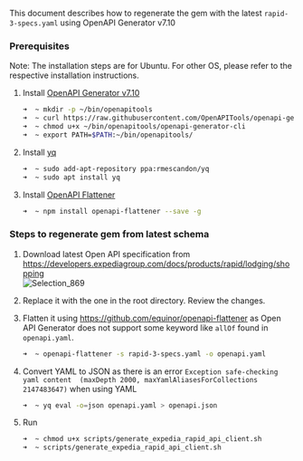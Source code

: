 This document describes how to regenerate the gem with the latest `rapid-3-specs.yaml` using OpenAPI Generator v7.10

### Prerequisites
Note: The installation steps are for Ubuntu. For other OS, please refer to the respective installation instructions.

1. Install [OpenAPI Generator v7.10](https://openapi-generator.tech/docs/installation)
   ```bash
   ➜  ~ mkdir -p ~/bin/openapitools
   ➜  ~ curl https://raw.githubusercontent.com/OpenAPITools/openapi-generator/master/bin/utils/openapi-generator-cli.sh > ~/bin/openapitools/openapi-generator-cli
   ➜  ~ chmod u+x ~/bin/openapitools/openapi-generator-cli
   ➜  ~ export PATH=$PATH:~/bin/openapitools/
   ```
2. Install [yq](https://github.com/mikefarah/yq/#install)
   ```bash
   ➜  ~ sudo add-apt-repository ppa:rmescandon/yq
   ➜  ~ sudo apt install yq
    ```
3. Install [OpenAPI Flattener](https://github.com/equinor/openapi-flattener)
   ```bash
   ➜  ~ npm install openapi-flattener --save -g
   ```
   
### Steps to regenerate gem from latest schema

1. Download latest Open API specification from https://developers.expediagroup.com/docs/products/rapid/lodging/shopping   
   ![Selection_869](https://github.com/user-attachments/assets/fa4fd18a-410f-461b-9ad1-e5e252c6158d)

2. Replace it with the one in the root directory. Review the changes.
3. Flatten it using https://github.com/equinor/openapi-flattener as Open API Generator does not support some keyword like `allOf` found in `openapi.yaml`.

    ```bash
    ➜  ~ openapi-flattener -s rapid-3-specs.yaml -o openapi.yaml
    ```

4. Convert YAML to JSON as there is an error `Exception safe-checking yaml content  (maxDepth 2000, maxYamlAliasesForCollections 2147483647)` when using YAML

    ```bash
    ➜  ~ yq eval -o=json openapi.yaml > openapi.json
    ```

5. Run

    ```bash
    ➜  ~ chmod u+x scripts/generate_expedia_rapid_api_client.sh
    ➜  ~ scripts/generate_expedia_rapid_api_client.sh
    ```
